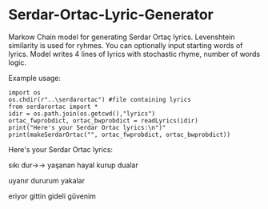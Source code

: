 # Serdar-Ortac-Lyric-Generator

Markow Chain model for generating Serdar Ortaç lyrics. Levenshtein similarity is used for ryhmes. You can optionally input starting words of lyrics. Model writes 4 lines of lyrics with stochastic rhyme, number of words logic.

Example usage:

```
import os
os.chdir(r"..\serdarortac") #file containing lyrics
from serdarortac import *
idir = os.path.join(os.getcwd(),"lyrics")
ortac_fwprobdict, ortac_bwprobdict = readLyrics(idir)
print("Here's your Serdar Ortac lyrics:\n")"
print(makeSerdarOrtac("", ortac_fwprobdict, ortac_bwprobdict))
```
Here's your Serdar Ortac lyrics:

 sıkı dur→→
 yaşanan hayal kurup dualar
 
 uyanır dururum yakalar
 
 eriyor gittin gideli güvenim 
